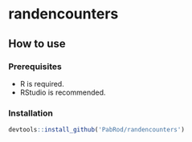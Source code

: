 # randencounters

## How to use

### Prerequisites

- R is required.
- RStudio is recommended.

### Installation

```r
devtools::install_github('PabRod/randencounters')
```
